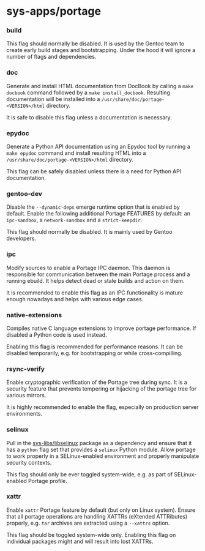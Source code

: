 # sys-apps/portage

### build
This flag should normally be disabled. It is used by the Gentoo team to create early build stages and bootstrapping. Under the hood it will ignore a number of flags and dependencies.

### doc
Generate and install HTML documentation from DocBook by calling a `make docbook` command followed by a `make install_docbook`. Resulting documentation will be installed into a `/usr/share/doc/portage-<VERSION>/html` directory.

It is safe to disable this flag unless a documentation is necessary.

### epydoc
Generate a Python API documentation using an Epydoc tool by running a `make epydoc` command and install resulting HTML into a `/usr/share/doc/portage-<VERSION>/html` directory.

This flag can be safely disabled unless there is a need for Python API documentation.

### gentoo-dev
Disable the `--dynamic-deps` emerge runtime option that is enabled by default. Enable the following additional Portage FEATURES by default: an `ipc-sandbox`, a `network-sandbox` and a `strict-keepdir`.

This flag should normally be disabled. It is mainly used by Gentoo developers.

### ipc
Modify sources to enable a Portage IPC daemon. This daemon is responsible for communication between the main Portage process and a running ebuild. It helps detect dead or stale builds and action on them.

It is recommended to enable this flag as an IPC functionality is mature enough nowadays and helps with various edge cases.

### native-extensions
Compiles native C language extensions to improve portage performance. If disabled a Python code is used instead.

Enabling this flag is recommended for performance reasons. It can be disabled temporarily, e.g. for bootstrapping or while cross-compilling.

### rsync-verify
Enable cryptographic verification of the Portage tree during sync. It is a security feature that prevents tempering or hijacking of the portage tree for various mirrors.

It is highly recommended to enable the flag, especially on production server environments.

### selinux
Pull in the [sys-libs/libselinux](../sys-libs/libselinux.md) package as a dependency and ensure that it has a `python` flag set that provides a `selinux` Python module. Allow portage to work properly in a SELinux-enabled environment and properly manipulate security contexts.

This flag should only be ever toggled system-wide, e.g. as part of SELinux-enabled Portage profile.

### xattr
Enable `xattr` Portage feature by default (but only on Linux system). Ensure that all portage operations are handling XATTRs (eXtended ATTRibutes) properly, e.g. `tar` archives are extracted using a `--xattrs` option.

This flag should be toggled system-wide only. Enabling this flag on individual packages might and will result into lost XATTRs.
